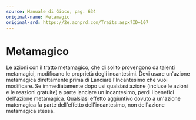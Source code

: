 ```yaml
---
source: Manuale di Gioco, pag. 634
original-name: Metamagic
original-srd: https://2e.aonprd.com/Traits.aspx?ID=107
---
```


# Metamagico

Le azioni con il tratto metamagico, che di solito provengono da talenti
metamagici, modificano le proprietà degli incantesimi. Devi usare un'azione
metamagica direttamente prima di Lanciare l'Incantesimo che vuoi modificare. Se
immediatamente dopo usi qualsiasi azione (incluse le azioni e le reazioni
gratuite) a parte lanciare un incantesimo, perdi i benefici dell'azione
metamagica. Qualsiasi effetto aggiuntivo dovuto a un'azione matemagica fa parte
dell'effetto dell'incantesimo, non dell'azione metamagica stessa.
